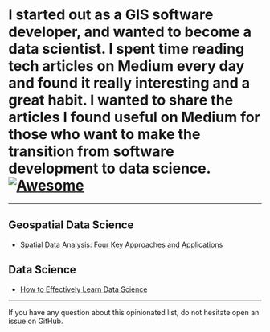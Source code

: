 # I started out as a GIS software developer, and wanted to become a data scientist. I spent time reading tech articles on Medium every day and found it really interesting and a great habit. I wanted to share the articles I found useful on Medium for those who want to make the transition from software development to data science. [![Awesome](https://cdn.rawgit.com/sindresorhus/awesome/d7305f38d29fed78fa85652e3a63e154dd8e8829/media/badge.svg)](https://github.com/sindresorhus/awesome)

---

## Geospatial Data Science

* [Spatial Data Analysis: Four Key Approaches and Applications](https://medium.com/@mervegamzenar/four-disciplines-for-spatial-data-science-and-applications-490486849f58 )

## Data Science

* [How to Effectively Learn Data Science]([https://github.com/keon/algorithms](https://medium.com/illumination/how-to-effectively-learn-data-science-in-2024-b3f508db4f67)) 

- - -

If you have any question about this opinionated list, do not hesitate open an issue on GitHub.
